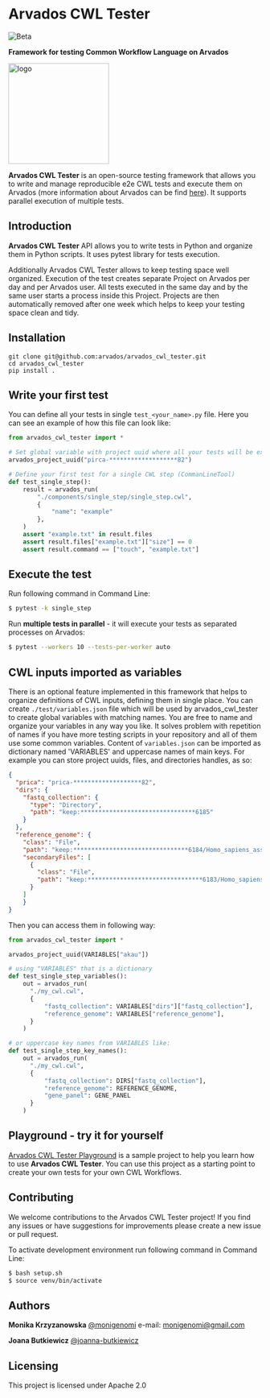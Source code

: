 # Arvados CWL Tester 

![Beta](https://img.shields.io/badge/Status-Beta-yellow)

**Framework for testing Common Workflow Language on Arvados**

<img src="https://www.linkpicture.com/q/tester_2.png" alt="logo" width="200"/>

**Arvados CWL Tester** is an open-source testing framework that allows you to write and manage reproducible e2e CWL tests and execute them on Arvados (more information about Arvados can be find [here](https://arvados.org/)). 
It supports parallel execution of multiple tests.

## Introduction 

**Arvados CWL Tester** API allows you to write tests in Python and organize them in Python scripts. It uses pytest library for tests execution. 

Additionally Arvados CWL Tester allows to keep testing space well organized. Execution of the test creates separate Project on Arvados per day and per Arvados user. All tests executed in the same day and by the same user starts a process inside this Project. Projects are then automatically removed after one week which helps to keep your testing space clean and tidy. 


## Installation


```
git clone git@github.com:arvados/arvados_cwl_tester.git
cd arvados_cwl_tester
pip install .
```

## Write your first test

You can define all your tests in single `test_<your_name>.py` file. Here you can see an example of how this file can look like:

```python
from arvados_cwl_tester import *

# Set global variable with project uuid where all your tests will be executed:
arvados_project_uuid("pirca-*******************82")

# Define your first test for a single CWL step (CommanLineTool)
def test_single_step():
    result = arvados_run(
        "./components/single_step/single_step.cwl",
        {
            "name": "example"
        },
    )
    assert "example.txt" in result.files
    assert result.files["example.txt"]["size"] == 0
    assert result.command == ["touch", "example.txt"]

```

## Execute the test

Run following command in Command Line:

```bash
$ pytest -k single_step
```

Run **multiple tests in parallel** - it will execute your tests as separated processes on Arvados: 

```bash
$ pytest --workers 10 --tests-per-worker auto
```

## CWL inputs imported as variables

There is an optional feature implemented in this framework that helps to organize definitions of CWL inputs, defining them in single place. You can create `./test/variables.json` file which will be used by arvados_cwl_tester to create global variables with matching names. You are free to name and organize your variables in any way you like. It solves problem with repetition of names if you have more testing scripts in your repository and all of them use some common variables. Content of `variables.json` can be imported as dictionary named 'VARIABLES' and uppercase names of main keys. For example you can store project uuids, files, and directories handles, as so:

```json
{
  "prica": "prica-*******************82",
  "dirs": {
    "fastq_collection": {
      "type": "Directory",
      "path": "keep:********************************6185"
    }
  },
  "reference_genome": {
    "class": "File",
    "path": "keep:********************************6184/Homo_sapiens_assembly38.fasta",
    "secondaryFiles": [
      {
        "class": "File",
        "path": "keep:********************************6183/Homo_sapiens_assembly38.fasta.fai"
      }
    ]
    }
}
```

Then you can access them in following way:

```python
from arvados_cwl_tester import *

arvados_project_uuid(VARIABLES["akau"])

# using "VARIABLES" that is a dictionary
def test_single_step_variables():
    out = arvados_run(
      "./my_cwl.cwl",
      {
          "fastq_collection": VARIABLES["dirs"]["fastq_collection"],
          "reference_genome": VARIABLES["reference_genome"],
      }
    )

# or uppercase key names from VARIABLES like:
def test_single_step_key_names():
    out = arvados_run(
      "./my_cwl.cwl",
      {
          "fastq_collection": DIRS["fastq_collection"],
          "reference_genome": REFERENCE_GENOME,
          "gene_panel": GENE_PANEL
      }
    )

```

## Playground - try it for yourself

[Arvados CWL Tester Playground](https://github.com/monigenomi/arvados-cwl-tester-playground) is a sample project to help you learn how to use **Arvados CWL Tester**. You can use this project as a starting point to create your own tests for your own CWL Workflows. 

## Contributing

We welcome contributions to the Arvados CWL Tester project! If you find any issues or have suggestions for improvements please create a new issue or pull request. 


To activate development environment run following command in Command Line:
```bash
$ bash setup.sh
$ source venv/bin/activate
```

## Authors

**Monika Krzyzanowska**
[@monigenomi](https://github.com/monigenomi)
e-mail: monigenomi@gmail.com


**Joana Butkiewicz**
[@joanna-butkiewicz](https://github.com/joanna-butkiewicz)

## Licensing

This project is licensed under Apache 2.0
